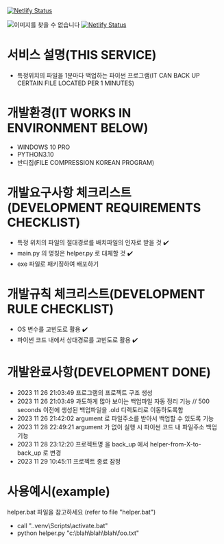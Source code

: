 [![Netlify Status](https://api.netlify.com/api/v1/badges/9ec5eebb-2205-4017-8546-59e69a64ece8/deploy-status)](https://app.netlify.com/sites/red-steps/deploys)
<!-- ![이미지를 찾을 수 없습니다](https://red-steps.netlify.app/sky1.jpg) -->
<!-- ![이미지를 찾을 수 없습니다](https://red-steps.netlify.app/sky2.jpg) -->
<!-- ![이미지를 찾을 수 없습니다](https://red-steps.netlify.app/sky3.jpg) -->
<!-- ![이미지를 찾을 수 없습니다](https://red-steps.netlify.app/sky4.jpg) -->
<!-- ![이미지를 찾을 수 없습니다](https://red-steps.netlify.app/sky5.jpg) -->
![이미지를 찾을 수 없습니다](https://red-steps.netlify.app/sky6.jpg)
[![Netlify Status](https://api.netlify.com/api/v1/badges/9ec5eebb-2205-4017-8546-59e69a64ece8/deploy-status)](https://app.netlify.com/sites/red-steps/deploys)
# 서비스 설명(THIS SERVICE)
- 특정위치의 파일을 1분마다 백업하는 파이썬 프로그램(IT CAN BACK UP CERTAIN FILE LOCATED PER 1 MINUTES)



# 개발환경(IT WORKS IN ENVIRONMENT BELOW)
- WINDOWS 10 PRO 
- PYTHON3.10 
- 반디집(FILE COMPRESSION KOREAN PROGRAM)

# 개발요구사항 체크리스트(DEVELOPMENT REQUIREMENTS CHECKLIST)
- 특정 위치의 파일의 절대경로를 배치파일의 인자로 받을 것 ✔️
- main.py 의 명칭은 helper.py 로 대체할 것 ✔️
- exe 파일로 패키징하여 배포하기


# 개발규칙 체크리스트(DEVELOPMENT RULE CHECKLIST)
- OS 변수를 고빈도로 활용 ✔️
- 파이썬 코드 내에서 상대경로를 고빈도로 활용 ✔️


# 개발완료사항(DEVELOPMENT DONE)
- 2023 11 26 21:03:49 프로그램의 프로젝트 구조 생성
- 2023 11 26 21:03:49 과도하게 많아 보이는 백업파일 자동 정리 기능     // 500 seconds 이전에 생성된 백업파일을 .old 디렉토리로 이동하도록함
- 2023 11 26 21:42:02 argument 로 파일주소를 받아서 백업할 수 있도록 기능
- 2023 11 28 22:49:21 argument 가 없이 실행 시 파이썬 코드 내 파일주소 백업 기능 
- 2023 11 28 23:12:20 프로젝트명 을 back_up 에서 helper-from-X-to-back_up 로 변경
- 2023 11 29 10:45:11 프로젝트 종료 잠정 
 

 # 사용예시(example)
helper.bat 파일을 참고하세요 (refer to file "helper.bat")
- call ".\.venv\Scripts\activate.bat"
- python helper.py "c:\blah\blah\blah\foo.txt"